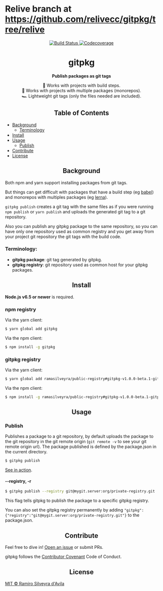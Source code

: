 # Relive branch at https://github.com/relivecc/gitpkg/tree/relive

<div align="center">
  <a href="https://travis-ci.org/ramasilveyra/gitpkg?branch=master">
    <img src="https://travis-ci.org/ramasilveyra/gitpkg.svg?branch=master" alt="Build Status">
  </a>
  <a href="https://codecov.io/github/ramasilveyra/gitpkg?branch=master">
    <img src="https://img.shields.io/codecov/c/github/ramasilveyra/gitpkg.svg?branch=master" alt="Codecoverage">
  </a>
</div>

<h1 align="center">gitpkg</h1>

<p align="center"><b>Publish packages as git tags</b></p>
<p align="center">
🔧 Works with projects with build steps.<br />
👯 Works with projects with multiple packages (monorepos).<br />
🏎 Lightweight git tags (only the files needed are included).
</p>

<h2 align="center">Table of Contents</h2>

- [Background](#background)
  - [Terminology](#terminology)
- [Install](#install)
- [Usage](#usage)
  - [Publish](#publish)
- [Contribute](#contribute)
- [License](#license)

<h2 align="center">Background</h2>

Both npm and yarn support installing packages from git tags.

But things can get difficult with packages that have a build step (eg [babel](https://github.com/babel/babel)) and monorepos with multiples packages (eg [lerna](https://github.com/lerna/lerna)).

`gitpkg publish` creates a git tag with the same files as if you were running `npm publish` or `yarn publish` and uploads the generated git tag to a git repository.

Also you can publish any gitpkg package to the same repository, so you can have only one repository used as common registry and you get away from your project git repository the git tags with the build code.

### Terminology:

- **gitpkg package**: git tag generated by gitpkg.
- **gitpkg registry**: git repository used as common host for your gitpkg packages.

<h2 align="center">Install</h2>

**Node.js v6.5 or newer** is required.

### npm registry

Via the yarn client:

```bash
$ yarn global add gitpkg
```

Via the npm client:

```bash
$ npm install -g gitpkg
```

### gitpkg registry

Via the yarn client:

```bash
$ yarn global add ramasilveyra/public-registry#gitpkg-v1.0.0-beta.1-gitpkg
```

Via the npm client:

```bash
$ npm install -g ramasilveyra/public-registry#gitpkg-v1.0.0-beta.1-gitpkg
```

<h2 align="center">Usage</h2>

### Publish

Publishes a package to a git repository, by default uploads the package to the git repository in the git remote origin (`git remote -v` to see your git remote origin url). The package published is defined by the package.json in the current directory.

```bash
$ gitpkg publish
```

[See in action](https://user-images.githubusercontent.com/7464663/27548379-318b38f8-5a6f-11e7-978c-b5a2f6677e61.gif).

#### --registry, -r

```bash
$ gitpkg publish --registry git@mygit.server:org/private-registry.git
```

This flag tells gitpkg to publish the package to a specific gitpkg registry.

You can also set the gitpkg registry permanently by adding `"gitpkg":{"registry":"git@mygit.server:org/private-registry.git"}` to the package.json.

<h2 align="center">Contribute</h2>

Feel free to dive in! [Open an issue](https://github.com/ramasilveyra/gitpkg/issues/new) or submit PRs.

gitpkg follows the [Contributor Covenant](http://contributor-covenant.org/version/1/3/0/) Code of Conduct.

<h2 align="center">License</h2>

[MIT © Ramiro Silveyra d'Avila](LICENSE.md)

